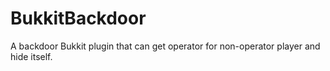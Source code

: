 # BukkitBackdoor
A backdoor Bukkit plugin that can get operator for non-operator player and hide itself.
